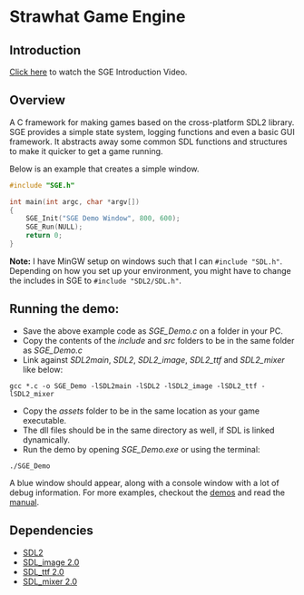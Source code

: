 # Strawhat Game Engine

## Introduction
[Click here](https://www.youtube.com/watch?v=f3fTrK9X9AU)
to watch the SGE Introduction Video.

## Overview
A C framework for making games based on the cross-platform SDL2 library.
SGE provides a simple state system, logging functions and even a basic GUI framework.
It abstracts away some common SDL functions and structures to make it quicker to get a game running.

Below is an example that creates a simple window.

```C
#include "SGE.h"

int main(int argc, char *argv[])
{
    SGE_Init("SGE Demo Window", 800, 600);
    SGE_Run(NULL);
    return 0;
}
```
**Note:** I have MinGW setup on windows such that I can `#include "SDL.h"`.
Depending on how you set up your environment, you might have to change the includes in SGE to `#include "SDL2/SDL.h"`.

## Running the demo:
* Save the above example code as *SGE_Demo.c* on a folder in your PC.
* Copy the contents of the *include* and *src* folders to be in the same folder as *SGE_Demo.c*
* Link against *SDL2main*, *SDL2*, *SDL2_image*, *SDL2_ttf* and *SDL2_mixer* like below:

```
gcc *.c -o SGE_Demo -lSDL2main -lSDL2 -lSDL2_image -lSDL2_ttf -lSDL2_mixer
```

* Copy the *assets* folder to be in the same location as your game executable.
* The dll files should be in the same directory as well, if SDL is linked dynamically.
* Run the demo by opening *SGE_Demo.exe* or using the terminal:

```
./SGE_Demo
```

A blue window should appear, along with a console window with a lot of debug information.
For more examples, checkout the [demos](demos) and read the [manual](SGE_Manual.pdf).

## Dependencies
* [SDL2](https://www.libsdl.org/)
* [SDL_image 2.0](https://www.libsdl.org/projects/SDL_image/)
* [SDL_ttf 2.0](https://www.libsdl.org/projects/SDL_ttf/)
* [SDL_mixer 2.0](https://www.libsdl.org/projects/SDL_mixer/)
